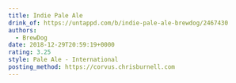 ```yaml
---
title: Indie Pale Ale
drink_of: https://untappd.com/b/indie-pale-ale-brewdog/2467430
authors:
  - BrewDog
date: 2018-12-29T20:59:19+0000
rating: 3.25
style: Pale Ale - International
posting_method: https://corvus.chrisburnell.com
---
```

